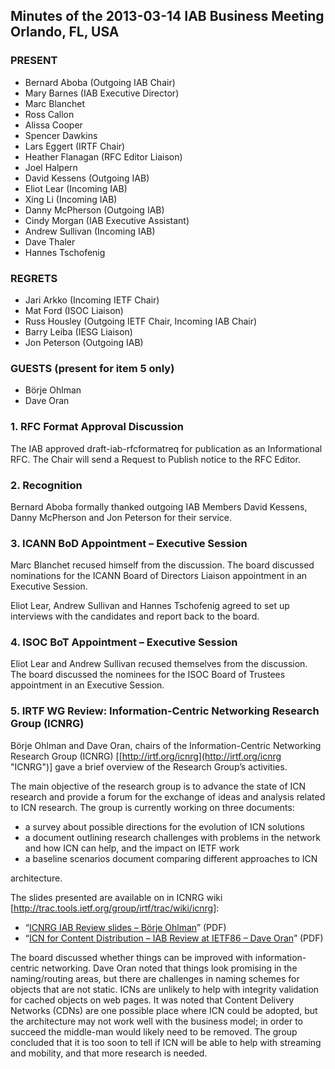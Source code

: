 
Minutes of the 2013-03-14 IAB Business Meeting
Orlando, FL, USA
---------------------------------------------------------------


### PRESENT


* Bernard Aboba (Outgoing IAB Chair)
* Mary Barnes (IAB Executive Director)
* Marc Blanchet
* Ross Callon
* Alissa Cooper
* Spencer Dawkins
* Lars Eggert (IRTF Chair)
* Heather Flanagan (RFC Editor Liaison)
* Joel Halpern
* David Kessens (Outgoing IAB)
* Eliot Lear (Incoming IAB)
* Xing Li (Incoming IAB)
* Danny McPherson (Outgoing IAB)
* Cindy Morgan (IAB Executive Assistant)
* Andrew Sullivan (Incoming IAB)
* Dave Thaler
* Hannes Tschofenig


### REGRETS


* Jari Arkko (Incoming IETF Chair)
* Mat Ford (ISOC Liaison)
* Russ Housley (Outgoing IETF Chair, Incoming IAB Chair)
* Barry Leiba (IESG Liaison)
* Jon Peterson (Outgoing IAB)


### GUESTS (present for item 5 only)


* Börje Ohlman
* Dave Oran


### 1. RFC Format Approval Discussion


The IAB approved draft-iab-rfcformatreq for publication as an Informational RFC. The Chair will send a Request to Publish notice to the RFC Editor.


### 2. Recognition


Bernard Aboba formally thanked outgoing IAB Members David Kessens, Danny McPherson and Jon Peterson for their service.


### 3. ICANN BoD Appointment – Executive Session


Marc Blanchet recused himself from the discussion. The board discussed nominations for the ICANN Board of Directors Liaison appointment in an Executive Session.


Eliot Lear, Andrew Sullivan and Hannes Tschofenig agreed to set up interviews with the candidates and report back to the board.


### 4. ISOC BoT Appointment – Executive Session


Eliot Lear and Andrew Sullivan recused themselves from the discussion. The board discussed the nominees for the ISOC Board of Trustees appointment in an Executive Session.


### 5. IRTF WG Review: Information-Centric Networking Research Group (ICNRG)


Börje Ohlman and Dave Oran, chairs of the Information-Centric Networking Research Group (ICNRG) [[http://irtf.org/icnrg](http://irtf.org/icnrg "ICNRG")] gave a brief overview of the Research Group’s activities.


The main objective of the research group is to advance the state of ICN research and provide a forum for the exchange of ideas and analysis related to ICN research. The group is currently working on three documents:


* a survey about possible directions for the evolution of ICN solutions
* a document outlining research challenges with problems in the network and how ICN can help, and the impact on IETF work
* a baseline scenarios document comparing different approaches to ICN  

architecture.


The slides presented are available on in ICNRG wiki [<http://trac.tools.ietf.org/group/irtf/trac/wiki/icnrg>]:


* “​[ICNRG IAB Review slides – Börje Ohlman](http://trac.tools.ietf.org/group/irtf/trac/attachment/wiki/icnrg/ICNRG-IAB-Review-IETF86-Orlando.pdf "ICNRG IAB Review Slides")” (PDF)
* “​[ICN for Content Distribution – IAB Review at IETF86 – Dave Oran](http://trac.tools.ietf.org/group/irtf/trac/attachment/wiki/icnrg/ICN%20for%20Content%20Distribution%20-%20IAB%20Review%20at%20IETF86.pdf "ICN For Content Distribution")” (PDF)


The board discussed whether things can be improved with information-centric networking. Dave Oran noted that things look promising in the naming/routing areas, but there are challenges in naming schemes for objects that are not static. ICNs are unlikely to help with integrity validation for cached objects on web pages. It was noted that Content Delivery Networks (CDNs) are one possible place where ICN could be adopted, but the architecture may not work well with the business model; in order to succeed the middle-man would likely need to be removed. The group concluded that it is too soon to tell if ICN will be able to help with streaming and mobility, and that more research is needed.


